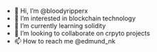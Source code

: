 - 👋 Hi, I’m @bloodyripperx
- 👀 I’m interested in blockchain technology
- 🌱 I’m currently learning solidity
- 💞️ I’m looking to collaborate on crpyto projects
- 📫 How to reach me @edmund_nk

<!---
bloodyripperx/bloodyripperx is a ✨ special ✨ repository because its `README.md` (this file) appears on your GitHub profile.
You can click the Preview link to take a look at your changes.
--->
